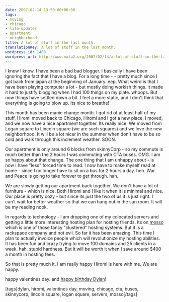```yaml
---
date: 2007-02-14 13:50:00+00:00
tags:
- moving
- chicago
- life-updates
- apartment
- neighborhood
title: A lot of stuff in the last month.
translationKey: A lot of stuff in the last month.
wordpress_id: 1408
wordpress_url: http://www.nata2.org/2007/02/14/a-lot-of-stuff-in-the-last-month/
---
```


I know I know. I have been a bad bad blogger. I basically I have been ignoring the fact that I have a blog. For a long time - - pretty much since I got back from japan at the beginning of January. eep. What weird is that I have been playing computer a lot - but mostly doing workish things. it made it hard to justify blogging when I had 100 things on my plate. whoops. But now things have settled down a bit.  I feel a more static, and I don't think that everything is going to blow up. Its nice to breathe!

This month has been manic change month. I got rid of at least half of my stuff, Hiromi moved back to Chicago, Hiromi and I got a new place, I moved, and we now have a nice apartment together. Its really nice. We moved from Logan square to Lincoln square (we are such squares) and we love the new neighborhood. It will be a lot nicer in the summer when don't have to be so cold and walk through this inclement weather. SOON.

Our apartment is only around 6 blocks from skinnyCorp - so my commute is much better than the 2 hours I was commuting with CTA buses. OMG. I am so happy about that change. The one thing that I am unhappy about - is now I have "less" forced time to read. I now have to make myself read at home - since I no longer have to sit on a bus for 2 hours a day. heh. War and Peace is going to take forever to get through. hah.

We are slowly getting our apartment back together. We don't have a lot of furniture - which is nice. Both Hiromi and I like it when it is minimal and nice. Our place is pretty cozy - but since its just the two of us it is just right. I can't wait for better weather so that we can hang out in the sun room. It will be my reading nook.

In regards to technology - I am dropping one of my colocated servers and getting a little more interesting hosting plan for hosting friends. Its on <a href="http://mosso.com">mosso</a> which is one of those fancy "clustered" hosting systems. But it is a rackspace company and not evil. So far it has been amazing. This time I plan to actually invoice people which will revolutionize my hosting abilities. It has been fun and crazy trying to move 100 domains and 25 clients in a week. hah. stupid hardness. But it will be worth it when I save around $400 a month in hosting fees.

So that is pretty much it. I am really happy Hiromi is here with me. We are happy.

happy valentines day. and <a href="http://dylanreed.org">happy birthday Dylan</a>!
<p class="wlWriterSmartContent" id="0767317B-992E-4b12-91E0-4F059A8CECA8:651f32fe-5423-4a3f-944b-2f58df1930dd" contenteditable="false" style="margin: 0px; padding: 0px; display: inline">[tags]dylan, hiromi, valentines day, moving, chicago, cta, buses, skinnycorp, lincoln square, logan square, servers, mosso[/tags]</p>